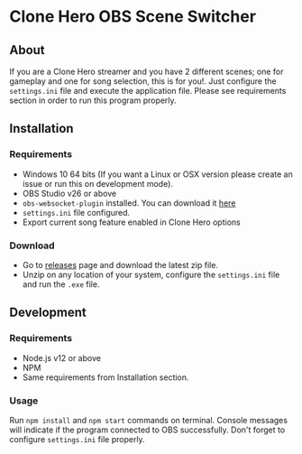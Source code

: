# Clone Hero OBS Scene Switcher

## About

If you are a Clone Hero streamer and you have 2 different scenes; one for gameplay and one for song selection, this is for you!. Just configure the `settings.ini` file and execute the application file. Please see requirements section in order to run this program properly.

## Installation

### Requirements

* Windows 10 64 bits (If you want a Linux or OSX version please create an issue or run this on development mode).
* OBS Studio v26 or above
* `obs-websocket-plugin` installed. You can download it [here](https://github.com/Palakis/obs-websocket/releases)
* `settings.ini` file configured.
* Export current song feature enabled in Clone Hero options 

### Download

* Go to [releases](https://github.com/jorgeramon/clone-hero-obs-scene-switcher/releases) page and download the latest zip file.
* Unzip on any location of your system, configure the `settings.ini` file and run the `.exe` file.

## Development

### Requirements

* Node.js v12 or above
* NPM
* Same requirements from Installation section.

### Usage

Run `npm install` and `npm start` commands on terminal. Console messages will indicate if the program connected to OBS successfully. Don't forget to configure `settings.ini` file properly.
